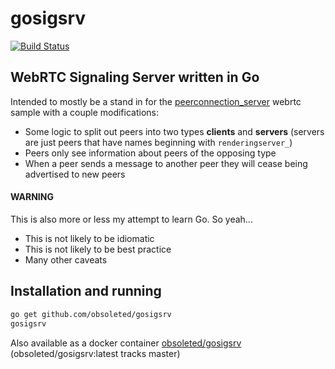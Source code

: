 # gosigsrv

[![Build Status](https://travis-ci.org/obsoleted/gosigsrv.svg?branch=master)](https://travis-ci.org/obsoleted/gosigsrv)

## WebRTC Signaling Server written in Go

Intended to mostly be a stand in for the [peerconnection_server](https://github.com/pristineio/webrtc-mirror/tree/master/webrtc/examples/peerconnection/server) webrtc sample with a couple modifications:

- Some logic to split out peers into two types **clients** and **servers** (servers are just peers that have names beginning with `renderingserver_`)
- Peers only see information about peers of the opposing type
- When a peer sends a message to another peer they will cease being advertised to new peers

#### **WARNING**

This is also more or less my attempt to learn Go. So yeah...

- This is not likely to be idiomatic
- This is not likely to be best practice
- Many other caveats


## Installation and running
```sh
go get github.com/obsoleted/gosigsrv
gosigsrv
```

Also available as a docker container [obsoleted/gosigsrv](https://hub.docker.com/r/obsoleted/gosigsrv/) (obsoleted/gosigsrv:latest tracks master)